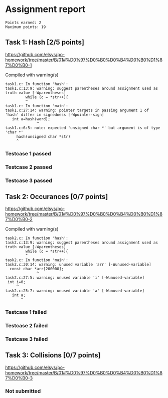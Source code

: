 # Assignment report
```
Points earned: 2
Maximum points: 19
```

## Task 1: Hash [2/5 points]
https://github.com/elsys/po-homework/tree/master/B/01#%D0%97%D0%B0%D0%B4%D0%B0%D1%87%D0%B0-1

Compiled with warning(s)
```
task1.c: In function 'hash':
task1.c:13:9: warning: suggest parentheses around assignment used as truth value [-Wparentheses]
         while (c = *str++){
         ^
task1.c: In function 'main':
task1.c:27:14: warning: pointer targets in passing argument 1 of 'hash' differ in signedness [-Wpointer-sign]
   int a=hash(word);
              ^
task1.c:6:5: note: expected 'unsigned char *' but argument is of type 'char *'
     hash(unsigned char *str)
     ^

```
### Testcase 1 passed
### Testcase 2 passed
### Testcase 3 passed

## Task 2: Occurances [0/7 points]
https://github.com/elsys/po-homework/tree/master/B/01#%D0%97%D0%B0%D0%B4%D0%B0%D1%87%D0%B0-2

Compiled with warning(s)
```
task2.c: In function 'hash':
task2.c:13:9: warning: suggest parentheses around assignment used as truth value [-Wparentheses]
         while (c = *str++){
         ^
task2.c: In function 'main':
task2.c:30:14: warning: unused variable 'arr' [-Wunused-variable]
  const char *arr[200000];
              ^
task2.c:27:5: warning: unused variable 'i' [-Wunused-variable]
 int i=0;
     ^
task2.c:25:7: warning: unused variable 'a' [-Wunused-variable]
   int a;
       ^

```
### Testcase 1 failed
### Testcase 2 failed
### Testcase 3 failed

## Task 3: Collisions [0/7 points]
https://github.com/elsys/po-homework/tree/master/B/01#%D0%97%D0%B0%D0%B4%D0%B0%D1%87%D0%B0-3

### Not submitted

